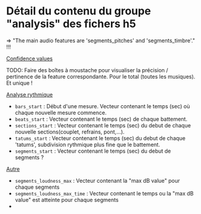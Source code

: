 # Détail du contenu du groupe "analysis" des fichers h5

=> "The main audio features are 'segments_pitches' and 'segments_timbre'." !!!

<u>Confidence values</u>

TODO: Faire des boîtes à moustache pour visualiser la précision / pertinence de la feature correspondante. Pour le total (toutes les musiques). Et unique !

<u>Analyse rythmique</u>

- `bars_start` : Début d'une mesure. Vecteur contenant le temps (sec) où chaque nouvelle mesure commence.
- `beats_start` : Vecteur contenant le temps (sec) de chaque battement.
- `sections_start` : Vecteur contenant le temps (sec) du debut de chaque nouvelle sections(couplet, refrains, pont,...).
- `tatums_start` : Vecteur contenant le temps (sec) du debut de chaque 'tatums', subdivision rythmique plus fine que le battement.
- `segments_start` : Vecteur contenant le temps (sec) du debut de segments ?

<u>Autre</u>

- `segments_loudness_max` : Vecteur contenant la "max dB value" pour chaque segments
- `segments_loudness_max_time` : Vecteur contenant le temps ou la "max dB value" est atteinte pour chaque segments
-
